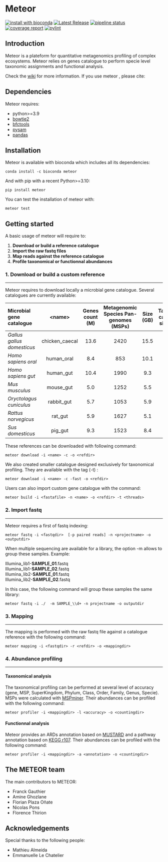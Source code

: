 # Meteor

[![install with bioconda](https://img.shields.io/badge/install%20with-bioconda-brightgreen.svg?style=flat)](http://bioconda.github.io/recipes/metaphlan/README.html)
[![Latest Release](https://forgemia.inra.fr/metagenopolis/meteor/-/badges/release.svg)](https://forgemia.inra.fr/metagenopolis/meteor/-/releases)
[![pipeline status](https://forgemia.inra.fr/metagenopolis/meteor/badges/dev/pipeline.svg)](https://forgemia.inra.fr/metagenopolis/meteor/-/commits/dev)
[![coverage report](https://forgemia.inra.fr/metagenopolis/meteor/badges/dev/coverage.svg)](https://forgemia.inra.fr/metagenopolis/meteor/-/commits/dev)
[![pylint](https://forgemia.inra.fr/metagenopolis/meteor/-/jobs/artifacts/dev/raw/pylint/pylint.svg?job=pylint)](https://forgemia.inra.fr/metagenopolis/meteor/-/jobs/artifacts/dev/raw/pylint/pylint.log?job=pylint)

## Introduction

Meteor is a plateform for quantitative metagenomics profiling of complex ecosystems.
Meteor relies on genes catalogue to perform specie level taxonomic assignments and functional analysis.

Check the [wiki](https://forgemia.inra.fr/metagenopolis/meteor/-/wikis/home) for more information.
If you use meteor , please cite:



## Dependencies

Meteor requires:
- python>=3.9
- [bowtie2](https://github.com/BenLangmead/bowtie2)
- [bfctools]()
- [pysam](https://pysam.readthedocs.io/en/latest/installation.html)
- [pandas](https://pandas.pydata.org/pandas-docs/stable/getting_started/install.html)

## Installation

Meteor is available with bioconda which includes all its dependencies:
```
conda install -c bioconda meteor
```

And with pip with a recent Python>=3.10:
```
pip install meteor
```
You can test the installation of meteor with:
```
meteor test
```
## Getting started

A basic usage of meteor will require to:
1. **Download or build a reference catalogue**
2. **Import the raw fastq files**
3. **Map reads against the reference catalogue**
4. **Profile taxonomical or functionnal abundances**


### 1. Download or build a custom reference
-------------------------------------------

Meteor requires to download locally a microbial gene catalogue. Several catalogues are currently available:

|  Microbial gene catalogue | \<name\> | Genes count (M) | Metagenomic Species Pan-genomes (MSPs) |Size (GB) | Taxonomy catalogue size (MB)  | Description  |
|:---|:---:|:---:|:---:|:---:|:---:|:---:|
|  *Gallus gallus domesticus* | chicken_caecal  | 13.6  | 2420 | 15.5 | 628 |[link](https://entrepot.recherche.data.gouv.fr/dataset.xhtml?persistentId=doi:10.15454/FHPJH5)
| *Homo sapiens oral*  |  human_oral | 8.4  | 853 | 10.1 | 179 |[link](https://entrepot.recherche.data.gouv.fr/dataset.xhtml?persistentId=doi:10.15454/WQ4UTV)
| *Homo sapiens gut* |  human_gut | 10.4  | 1990 | 9.3 | 391 |[link](https://entrepot.recherche.data.gouv.fr/dataset.xhtml?persistentId=doi:10.15454/FLANUP)
|  *Mus musculus*  | mouse_gut  | 5.0  | 1252 | 5.5 | 347 |[link](https://entrepot.recherche.data.gouv.fr/dataset.xhtml?persistentId=doi:10.15454/L11MXM)
|  *Oryctolagus cuniculus* | rabbit_gut  | 5.7 | 1053 | 5.9 | 199 |[link](https://entrepot.recherche.data.gouv.fr/dataset.xhtml?persistentId=doi:10.15454/5EJKAS)
|  *Rattus norvegicus* | rat_gut  | 5.9 | 1627 | 5.1 | 348 |[link](https://entrepot.recherche.data.gouv.fr/dataset.xhtml?persistentId=doi:10.57745/GVL2EE)
|  *Sus domesticus* | pig_gut  | 9.3  | 1523 | 8.4 | 378 |[link](https://entrepot.recherche.data.gouv.fr/dataset.xhtml?persistentId=doi:10.15454/OPAULL)


These references can be downloaded with following command:
```
meteor download -i <name> -c -o <refdir>
```
We also created smaller catalogue designed exclusively for taxonomical profiling. They are available with the tag (-t) :
```
meteor download -i <name> -c -fast -o <refdir>
```

Users can also import custom gene catalogue with the command:
```
meteor build -i <fastafile> -n <name> -o <refdir> -t <threads>
```

### 2. Import fastq
-------------------
Meteor requires a first of fastq indexing:
```
meteor fastq -i <fastqdir>  [-p paired reads] -n <projectname> -o <outputdir>
```
When multiple sequencing are available for a library, the option -m allows to group these samples.
Example:

Illumina_lib1-**SAMPLE_01**.fastq <br />
Illumina_lib1-**SAMPLE_02**.fastq <br />
Illumina_lib2-**SAMPLE_01**.fastq <br />
Illumina_lib2-**SAMPLE_02**.fastq <br />

In this case, the following command will group these samples the same library:
```
meteor fastq -i ./  -m SAMPLE_\\d+ -n projectname -o outputdir
```


### 3. Mapping
----------------
The mapping is performed with the raw fastq file against a catalogue reference with the following command:
```
meteor mapping -i <fastqdir> -r <refdir> -o <mappingdir>
```

### 4. Abundance profiling
-------------------------

####  **Taxonomical analysis**

The taxonomical profiling can be performed at several level of accuracy (gene, MSP, SuperKingdom, Phylum, Class, Order, Family, Genus, Specie). MSPs were calculated with [MSPminer](https://academic.oup.com/bioinformatics/article/35/9/1544/5106712).
Their abundances can be profiled with the following command:
```
meteor profiler -i <mappingdir> -l <accuracy> -o <countingdir>
```

#### **Functionnal analysis**

Meteor provides an ARDs annotation based on [MUSTARD](https://www.nature.com/articles/s41564-018-0292-6) and a pathway annotation based on [KEGG r107](https://academic.oup.com/nar/article/36/suppl_1/D480/2507484). Their abundances can be profiled with the following command:
```
meteor profiler -i <mappingdir> -a <annotation> -o <countingdir>
```

## The METEOR team
The main contributors to METEOR:

* Franck Gauthier
* Amine Ghozlane
* Florian Plaza Oñate
* Nicolas Pons
* Florence Thirion


## Acknowledgements
Special thanks to the following people:
* Mathieu Almeida
* Emmanuelle Le Chatelier
